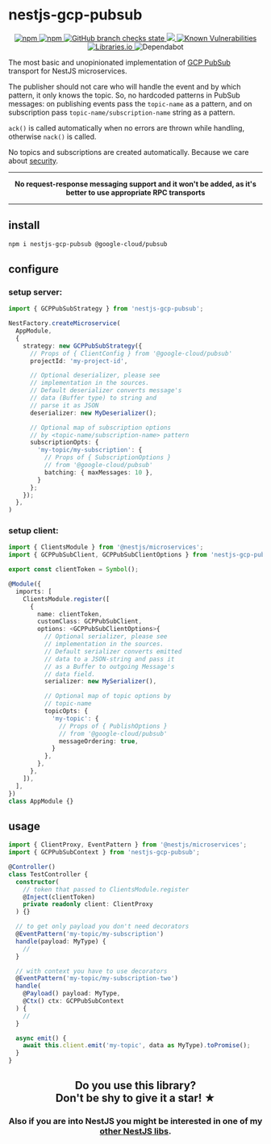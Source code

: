 # nestjs-gcp-pubsub

<p align="center">
  <a href="https://www.npmjs.com/package/nestjs-gcp-pubsub">
    <img alt="npm" src="https://img.shields.io/npm/v/nestjs-gcp-pubsub" />
  </a>
  <a href="https://www.npmjs.com/package/nestjs-gcp-pubsub">
    <img alt="npm" src="https://img.shields.io/npm/dm/nestjs-gcp-pubsub?style=flat-square" />
  </a>
  <a href="https://github.com/iamolegga/nestjs-gcp-pubsub/actions">
    <img alt="GitHub branch checks state" src="https://badgen.net/github/checks/iamolegga/nestjs-gcp-pubsub">
  </a>
  <a href="https://codeclimate.com/github/iamolegga/nestjs-gcp-pubsub/test_coverage">
    <img src="https://api.codeclimate.com/v1/badges/28ec1572289cf56bc6fd/test_coverage" />
  </a>
  <a href="https://snyk.io/test/github/iamolegga/nestjs-gcp-pubsub">
    <img alt="Known Vulnerabilities" src="https://snyk.io/test/github/iamolegga/nestjs-gcp-pubsub/badge.svg" />
  </a>
  <a href="https://libraries.io/npm/nestjs-gcp-pubsub">
    <img alt="Libraries.io" src="https://img.shields.io/librariesio/release/npm/nestjs-gcp-pubsub">
  </a>
  <img alt="Dependabot" src="https://badgen.net/github/dependabot/iamolegga/nestjs-gcp-pubsub">
</p>

The most basic and unopinionated implementation of [GCP PubSub](https://cloud.google.com/pubsub/) transport for NestJS microservices.

The publisher should not care who will handle the event and by which pattern, it only knows the topic. So, no hardcoded patterns in PubSub messages: on publishing events pass the `topic-name` as a pattern, and on subscription pass `topic-name/subscription-name` string as a pattern.

`ack()` is called automatically when no errors are thrown while handling, otherwise `nack()` is called.

No topics and subscriptions are created automatically. Because we care about [security](https://cloud.google.com/pubsub/docs/authentication).

---

<p align="center"><b>No request-response messaging support and it won't be added, as it's better to use appropriate RPC transports</b></p>

---

## install

```sh
npm i nestjs-gcp-pubsub @google-cloud/pubsub
```

## configure

### setup server:

```ts
import { GCPPubSubStrategy } from 'nestjs-gcp-pubsub';

NestFactory.createMicroservice(
  AppModule,
  {
    strategy: new GCPPubSubStrategy({
      // Props of { ClientConfig } from '@google-cloud/pubsub'
      projectId: 'my-project-id',

      // Optional deserializer, please see
      // implementation in the sources.
      // Default deserializer converts message's
      // data (Buffer type) to string and
      // parse it as JSON
      deserializer: new MyDeserializer();

      // Optional map of subscription options
      // by <topic-name/subscription-name> pattern
      subscriptionOpts: {
        'my-topic/my-subscription': {
          // Props of { SubscriptionOptions }
          // from '@google-cloud/pubsub'
          batching: { maxMessages: 10 },
        }
      };
    });
  },
)
```

### setup client:

```ts
import { ClientsModule } from '@nestjs/microservices';
import { GCPPubSubClient, GCPPubSubClientOptions } from 'nestjs-gcp-pubsub';

export const clientToken = Symbol();

@Module({
  imports: [
    ClientsModule.register([
      {
        name: clientToken,
        customClass: GCPPubSubClient,
        options: <GCPPubSubClientOptions>{
          // Optional serializer, please see
          // implementation in the sources.
          // Default serializer converts emitted
          // data to a JSON-string and pass it
          // as a Buffer to outgoing Message's
          // data field.
          serializer: new MySerializer(),

          // Optional map of topic options by
          // topic-name
          topicOpts: {
            'my-topic': {
              // Props of { PublishOptions }
              // from '@google-cloud/pubsub'
              messageOrdering: true,
            }
          },
        },
      },
    ]),
  ],
})
class AppModule {}
```

## usage

```ts
import { ClientProxy, EventPattern } from '@nestjs/microservices';
import { GCPPubSubContext } from 'nestjs-gcp-pubsub';

@Controller()
class TestController {
  constructor(
    // token that passed to ClientsModule.register
    @Inject(clientToken)
    private readonly client: ClientProxy
  ) {}

  // to get only payload you don't need decorators
  @EventPattern('my-topic/my-subscription')
  handle(payload: MyType) {
    //
  }

  // with context you have to use decorators
  @EventPattern('my-topic/my-subscription-two')
  handle(
    @Payload() payload: MyType,
    @Ctx() ctx: GCPPubSubContext
  ) {
    // 
  }

  async emit() {
    await this.client.emit('my-topic', data as MyType).toPromise();
  }
}
```

<h2 align="center">Do you use this library?<br/>Don't be shy to give it a star! ★</h2>

<h3 align="center">Also if you are into NestJS you might be interested in one of my <a href="https://github.com/iamolegga#nestjs">other NestJS libs</a>.</h3>
